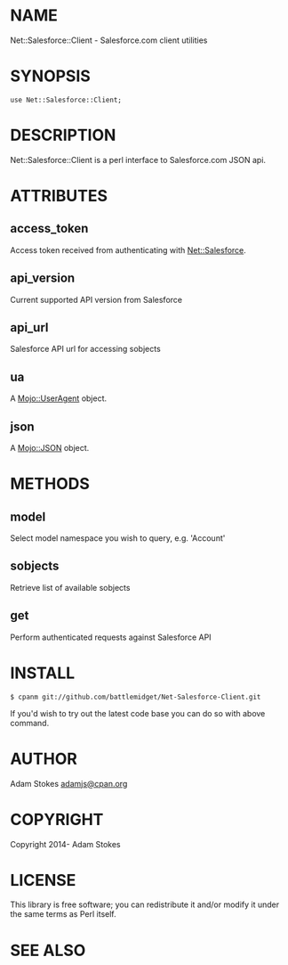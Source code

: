 # NAME

Net::Salesforce::Client - Salesforce.com client utilities

# SYNOPSIS

    use Net::Salesforce::Client;

# DESCRIPTION

Net::Salesforce::Client is a perl interface to Salesforce.com JSON api.

# ATTRIBUTES

## access\_token

Access token received from authenticating with [Net::Salesforce](https://metacpan.org/pod/Net::Salesforce).

## api\_version

Current supported API version from Salesforce

## api\_url

Salesforce API url for accessing sobjects

## ua

A [Mojo::UserAgent](https://metacpan.org/pod/Mojo::UserAgent) object.

## json

A [Mojo::JSON](https://metacpan.org/pod/Mojo::JSON) object.

# METHODS

## model

Select model namespace you wish to query, e.g. 'Account'

## sobjects

Retrieve list of available sobjects

## get

Perform authenticated requests against Salesforce API

# INSTALL

    $ cpanm git://github.com/battlemidget/Net-Salesforce-Client.git

If you'd wish to try out the latest code base you can do so with above
command.

# AUTHOR

Adam Stokes <adamjs@cpan.org>

# COPYRIGHT

Copyright 2014- Adam Stokes

# LICENSE

This library is free software; you can redistribute it and/or modify
it under the same terms as Perl itself.

# SEE ALSO
